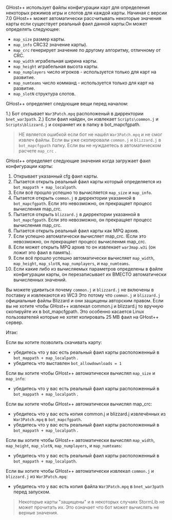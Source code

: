 GHost++ использует файлы конфигурации карт для определения некоторых режимов игры и слотов для каждой карты.
Начиная с версии 7.0 GHost++ может автоматически рассчитывать некоторые значения карты если существует реальный фаил данной карты.Он может определять следующее:

- `map_size` размер карты.
- `map_info` CRC32 значение карты).
- `map_crc` генерирует значение по другому алгоритму, отличному от CRC.
- `map_width` играбельная ширина карты.
- `map_height` играбельная высота карты.
- `map_numplayers` число игроков - используется только для карт на развитие.
- `map_numteams` число комманд - используется только для карт на развитие.
- `map_slotN` структура слотов.

GHost++ определяет следующие вещи перед началом:

1.) Бот открывает `War3Patch.mpq`  расположеный в дирректории `bnet_war3path`.
2.) Если фаил найден, он извлекает `Scripts\common.j` и `Scripts\blizzard.j` и сохраняет их в папку в bot_mapcfgpath.

> НЕ является ошибкой если бот не нашёл `War3Patch.mpq` и не смог извлеч файлы.
Если вы уже скопировали `common.j` и `blizzard.j` в `bot_mapcfgpath` папку.
Если вы не нуждаетесь в автоматическом расчете `map_crc` .

GHost++ определяет следующие значения когда загружает фаил конфигурации карты:

1. Открывает указанный cfg фаил карты.
2. Пытается открыть реальный фаил карты который определяется из `bot_mappath + map_localpath`.
3. Если всё прошло успешно то вычисляется `map_size` и `map_info`.
4. Пытается открыть `common.j` в дирректории указанной в `bot_mapcfgpath`. Если это невозможно, он прекращяет процесс вычисленмя map_crc.
5. Пытается открыть `blizzard.j` в дирректории указанной в `bot_mapcfgpath`. Если это невозможно, он прекращяет процесс вычисленмя map_crc.
6. Пытается открыть реальный фаил карты как MPQ архив.
7. Если успешно автоматически вычисляет map_crc. IЕсли это невозможно, он прекращяет процесс вычисленмя map_crc.
8. Если может открыть MPQ архив то он извлекает `war3map.w3i` (он ложит это фаил в память).
9. Если всё прошло успешно автоматически вычисляет `map_width`, `map_height`, `map_slotN`, `map_numplayers`, и `map_numteams`.
10. Если какие либо из вычисляемых параметров определены в файле конфигурации карты, он перезаписывает их  ВМЕСТО автоматически вычисленных значений.

Вы можете удивиться почему `common.j` и `blizzard.j` не включены в поставку и извлекаются из WC3
Это потому что `common.j` и `blizzard.j` официальные файлы Blizzard и они защищены авторским правом.
Если вы не хотите чтобы GHost++ извлекал common.j и blizzard.j то вручную скопируйте их в bot_mapcfgpath.
Это особенно касается Linux пользователей которые не хотят копировать 25 MB фаил на GHost++ сервер.

Итак:

Если вы хотите позволить скачивать карту:
 - убедитесь что у вас есть реальный фаил карты расположенный в `bot_mappath + map_localpath` .
 - убедитесь что выставлен `bot_allowdownloads = 1`

Если вы хотите чтобы GHost++ автоматически вычислял `map_size` и `map_info`:
 - убедитесь что у вас есть реальный фаил карты расположенный в `bot_mappath + map_localpath`  .

Если вы хотите чтобы GHost++ автоматически вычислял map_crc:
 - убедитесь что у вас есть копия common.j и blizzard.j извлечённых из `War3Patch.mpq` в `bot_mapcfgpath`.
 - убедитесь что у вас есть реальный фаил карты расположенный в `bot_mappath + map_localpath`  .

Если вы хотите чтобы GHost++ автоматически вычислял `map_width`, `map_height`, `map_slotN`, `map_numplayers`, и `map_numteams`:
 - убедитесь что у вас есть реальный фаил карты расположенный в `bot_mappath + map_localpath`.

Если вы хотите чтобы GHost++ автоматически извлекал `common.j` и `blizzard.j` из `War3Patch.mpq`:
 - убедитесь что у вас есть копия файла `War3Patch.mpq` в `bnet_war3path` перед запуском.

> Некоторые карты "защищены" и в некоторых случаях StormLib не может прочитать их.
Это означает что бот может вычислять не верные значения.
